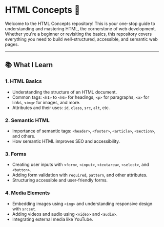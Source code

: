 # HTML Concepts 🌟

Welcome to the HTML Concepts repository! This is your one-stop guide to understanding and mastering HTML, the cornerstone of web development. Whether you're a beginner or revisiting the basics, this repository covers everything you need to build well-structured, accessible, and semantic web pages.

---

## 📚 What I Learn

### 1. HTML Basics
   - Understanding the structure of an HTML document.
   - Common tags: `<h1>` to `<h6>` for headings, `<p>` for paragraphs, `<a>` for links, `<img>` for images, and more.
   - Attributes and their uses: `id`, `class`, `src`, `alt`, etc.

### 2. Semantic HTML
   - Importance of semantic tags: `<header>`, `<footer>`, `<article>`, `<section>`, and others.
   - How semantic HTML improves SEO and accessibility.

### 3. Forms
   - Creating user inputs with `<form>`, `<input>`, `<textarea>`, `<select>`, and `<button>`.
   - Adding form validation with `required`, `pattern`, and other attributes.
   - Structuring accessible and user-friendly forms.

### 4. Media Elements
   - Embedding images using `<img>` and understanding responsive design with `srcset`.
   - Adding videos and audio using `<video>` and `<audio>`.
   - Integrating external media like YouTube.



